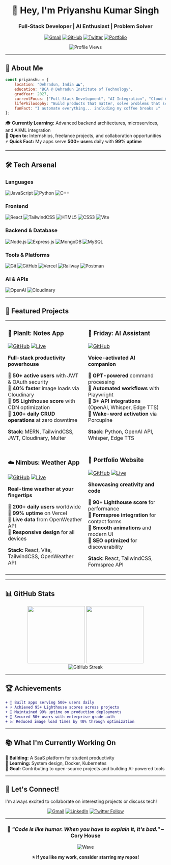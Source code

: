 <div align="center">

# 👋 Hey, I'm Priyanshu Kumar Singh

### Full-Stack Developer | AI Enthusiast | Problem Solver

[![Gmail](https://img.shields.io/badge/Gmail-D14836?style=for-the-badge&logo=gmail&logoColor=white)](mailto:pksingh69313@gmail.com)
[![GitHub](https://img.shields.io/badge/GitHub-100000?style=for-the-badge&logo=github&logoColor=white)](https://github.com/yansh07)
[![Twitter](https://img.shields.io/badge/X-000000?style=for-the-badge&logo=x&logoColor=white)](https://twitter.com/yansh_08)
[![Portfolio](https://img.shields.io/badge/Portfolio-FF5722?style=for-the-badge&logo=google-chrome&logoColor=white)](https://priyanshu8.vercel.app)

![Profile Views](https://komarev.com/ghpvc/?username=yourusername&color=brightgreen&style=for-the-badge)

</div>

---

## 🚀 About Me

```javascript
const priyanshu = {
    location: "Dehradun, India 🏔️",
    education: "BCA @ Dehradun Institute of Technology",
    gradYear: 2027,
    currentFocus: ["Full-Stack Development", "AI Integration", "Cloud Architecture"],
    lifePhilosophy: "Build products that matter, solve problems that scale",
    funFact: "I automate everything... including my coffee breaks ☕"
};
```

🎓 **Currently Learning:** Advanced backend architectures, microservices, and AI/ML integration  
💼 **Open to:** Internships, freelance projects, and collaboration opportunities  
⚡ **Quick Fact:** My apps serve **500+ users** daily with **99% uptime**

---

## 🛠️ Tech Arsenal

### Languages
![JavaScript](https://img.shields.io/badge/JavaScript-F7DF1E?style=for-the-badge&logo=javascript&logoColor=black)
![Python](https://img.shields.io/badge/Python-3776AB?style=for-the-badge&logo=python&logoColor=white)
![C++](https://img.shields.io/badge/C++-00599C?style=for-the-badge&logo=cplusplus&logoColor=white)

### Frontend
![React](https://img.shields.io/badge/React-20232A?style=for-the-badge&logo=react&logoColor=61DAFB)
![TailwindCSS](https://img.shields.io/badge/Tailwind_CSS-38B2AC?style=for-the-badge&logo=tailwind-css&logoColor=white)
![HTML5](https://img.shields.io/badge/HTML5-E34F26?style=for-the-badge&logo=html5&logoColor=white)
![CSS3](https://img.shields.io/badge/CSS3-1572B6?style=for-the-badge&logo=css3&logoColor=white)
![Vite](https://img.shields.io/badge/Vite-646CFF?style=for-the-badge&logo=vite&logoColor=white)

### Backend & Database
![Node.js](https://img.shields.io/badge/Node.js-339933?style=for-the-badge&logo=nodedotjs&logoColor=white)
![Express.js](https://img.shields.io/badge/Express.js-000000?style=for-the-badge&logo=express&logoColor=white)
![MongoDB](https://img.shields.io/badge/MongoDB-4EA94B?style=for-the-badge&logo=mongodb&logoColor=white)
![MySQL](https://img.shields.io/badge/MySQL-4479A1?style=for-the-badge&logo=mysql&logoColor=white)

### Tools & Platforms
![Git](https://img.shields.io/badge/Git-F05032?style=for-the-badge&logo=git&logoColor=white)
![GitHub](https://img.shields.io/badge/GitHub-100000?style=for-the-badge&logo=github&logoColor=white)
![Vercel](https://img.shields.io/badge/Vercel-000000?style=for-the-badge&logo=vercel&logoColor=white)
![Railway](https://img.shields.io/badge/Railway-0B0D0E?style=for-the-badge&logo=railway&logoColor=white)
![Postman](https://img.shields.io/badge/Postman-FF6C37?style=for-the-badge&logo=postman&logoColor=white)

### AI & APIs
![OpenAI](https://img.shields.io/badge/OpenAI-412991?style=for-the-badge&logo=openai&logoColor=white)
![Cloudinary](https://img.shields.io/badge/Cloudinary-3448C5?style=for-the-badge&logo=cloudinary&logoColor=white)

---

## 💎 Featured Projects

<table>
<tr>
<td width="50%">

### 📝 PlanIt: Notes App
[![GitHub](https://img.shields.io/badge/Code-black?style=flat-square&logo=github)](https://github.com/yansh07/todo-frontend)
[![Live](https://img.shields.io/badge/Live-brightgreen?style=flat-square&logo=vercel)](https://planitfirst.vercel.app)

**Full-stack productivity powerhouse**

🔹 **50+ active users** with JWT & OAuth security  
🔹 **40% faster** image loads via Cloudinary  
🔹 **95 Lighthouse score** with CDN optimization  
🔹 **100+ daily CRUD operations** at zero downtime

**Stack:** MERN, TailwindCSS, JWT, Cloudinary, Multer

</td>
<td width="50%">

### 🤖 Friday: AI Assistant
[![GitHub](https://img.shields.io/badge/Code-black?style=flat-square&logo=github)](https://github.com/yansh07/AiAssistant)

**Voice-activated AI companion**

🔹 **GPT-powered** command processing  
🔹 **Automated workflows** with Playwright  
🔹 **3+ API integrations** (OpenAI, Whisper, Edge TTS)  
🔹 **Wake-word activation** via Porcupine

**Stack:** Python, OpenAI API, Whisper, Edge TTS

</td>
</tr>

<tr>
<td width="50%">

### ☁️ Nimbus: Weather App
[![GitHub](https://img.shields.io/badge/Code-black?style=flat-square&logo=github)](https://github.com/yansh07/weather-app)
[![Live](https://img.shields.io/badge/Live-brightgreen?style=flat-square&logo=vercel)](https://chaiandrain.vercel.app)

**Real-time weather at your fingertips**

🔹 **200+ daily users** worldwide  
🔹 **99% uptime** on Vercel  
🔹 **Live data** from OpenWeather API  
🔹 **Responsive design** for all devices

**Stack:** React, Vite, TailwindCSS, OpenWeather API

</td>
<td width="50%">

### 🎨 Portfolio Website
[![GitHub](https://img.shields.io/badge/Code-black?style=flat-square&logo=github)](https://github.com/yansh07/priyanshu)
[![Live](https://img.shields.io/badge/Live-brightgreen?style=flat-square&logo=vercel)](https://priyanshu8.vercel.app)

**Showcasing creativity and code**

🔹 **90+ Lighthouse score** for performance  
🔹 **Formspree integration** for contact forms  
🔹 **Smooth animations** and modern UI  
🔹 **SEO optimized** for discoverability

**Stack:** React, TailwindCSS, Formspree API

</td>
</tr>
</table>

---

## 📊 GitHub Stats

<div align="center">
<img height="180em" src="https://github-readme-stats.vercel.app/api?username=yourusername&show_icons=true&theme=radical&include_all_commits=true&count_private=true"/>
<img height="180em" src="https://github-readme-stats.vercel.app/api/top-langs/?username=yourusername&layout=compact&langs_count=8&theme=radical"/>
</div>

<div align="center">
<img src="https://github-readme-streak-stats.herokuapp.com/?user=yourusername&theme=radical" alt="GitHub Streak"/>
</div>

---

## 🏆 Achievements

```diff
+ 🚀 Built apps serving 500+ users daily
+ ⚡ Achieved 95+ Lighthouse scores across projects
+ 🎯 Maintained 99% uptime on production deployments
+ 🔐 Secured 50+ users with enterprise-grade auth
+ 📈 Reduced image load times by 40% through optimization
```

---

## 📚 What I'm Currently Working On

🔨 **Building:** A SaaS platform for student productivity  
📖 **Learning:** System design, Docker, Kubernetes  
🎯 **Goal:** Contributing to open-source projects and building AI-powered tools  

---

## 🤝 Let's Connect!

I'm always excited to collaborate on interesting projects or discuss tech!

<div align="center">

[![Gmail](https://img.shields.io/badge/Email_Me-D14836?style=for-the-badge&logo=gmail&logoColor=white)](mailto:pksingh69313@gmail.com)
[![LinkedIn](https://img.shields.io/badge/LinkedIn-0077B5?style=for-the-badge&logo=linkedin&logoColor=white)](https://linkedin.com/in/yansh08/)
[![Twitter Follow](https://img.shields.io/twitter/follow/yourhandle?style=for-the-badge&logo=x&logoColor=white)](https://twitter.com/yansh_08)

</div>

---

<div align="center">

### 💭 *"Code is like humor. When you have to explain it, it's bad."* – Cory House

![Wave](https://raw.githubusercontent.com/mayhemantt/mayhemantt/Update/svg/Bottom.svg)

**⭐ If you like my work, consider starring my repos!**

</div>